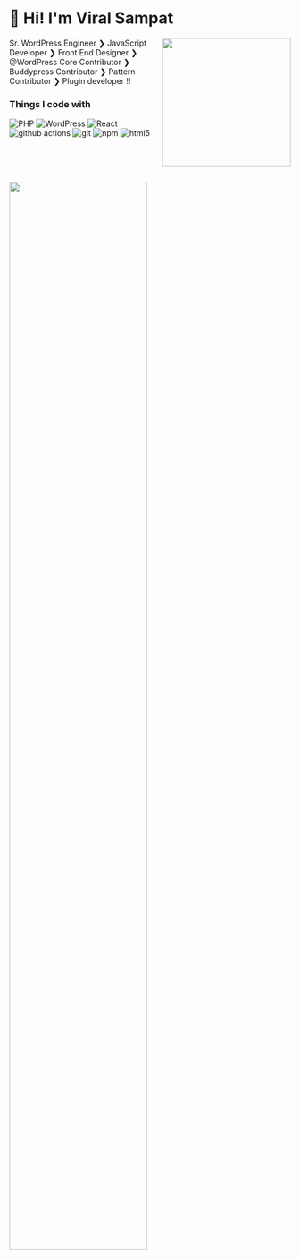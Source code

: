 <h1>👋 Hi! I'm Viral Sampat</h1>
<img align='right' src="https://media.giphy.com/media/M9gbBd9nbDrOTu1Mqx/giphy.gif" width="230">
<p>Sr. WordPress Engineer ❯ JavaScript Developer ❯ Front End Designer ❯ @WordPress Core Contributor ❯ Buddypress Contributor ❯ Pattern Contributor ❯ Plugin developer !!</p>

<h3>Things I code with</h3>

<p>
  <img alt="PHP" src="	https://img.shields.io/badge/PHP-777BB4?style=for-the-badge&logo=php&logoColor=white" />
  <img alt="WordPress" src="https://img.shields.io/badge/Code-WordPress-informational?style=flat&logo=wordpress&logoColor=white&color=2bbc8a" />
  <img alt="React" src="https://img.shields.io/badge/-React-45b8d8?style=flat-square&logo=react&logoColor=white" />
  <img alt="github actions" src="https://img.shields.io/badge/-Github_Actions-2088FF?style=flat-square&logo=github-actions&logoColor=white" />
  <img alt="git" src="https://img.shields.io/badge/-Git-F05032?style=flat-square&logo=git&logoColor=white" />
  <img alt="npm" src="https://img.shields.io/badge/-NPM-CB3837?style=flat-square&logo=npm&logoColor=white" />
  <img alt="html5" src="https://img.shields.io/badge/-HTML5-E34F26?style=flat-square&logo=html5&logoColor=white" />
</p>

<br><br><br>

[<img width="70%" src="https://github-readme-stats.vercel.app/api?username=viralsampat-multidots&theme=default&show_icons=true">](https://metrics.lecoq.io/viralsampat-multidots?template=classic)
<!--
**viralsampat-multidots/viralsampat-multidots** is a ✨ _special_ ✨ repository because its `README.md` (this file) appears on your GitHub profile.

Here are some ideas to get you started:

- 🔭 I’m currently working on ...
- 🌱 I’m currently learning ...
- 👯 I’m looking to collaborate on ...
- 🤔 I’m looking for help with ...
- 💬 Ask me about ...
- 📫 How to reach me: ...
- 😄 Pronouns: ...
- ⚡ Fun fact: ...
-->
